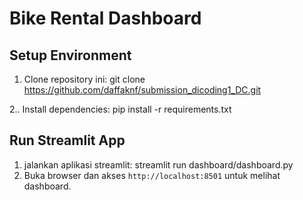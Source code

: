 # Bike Rental Dashboard
## Setup Environment
 1. Clone repository ini:
    git clone https://github.com/daffaknf/submission_dicoding1_DC.git
  
2.. Install dependencies:
    pip install -r requirements.txt

## Run Streamlit App
1. jalankan aplikasi streamlit:
streamlit run dashboard/dashboard.py
2. Buka browser dan akses `http://localhost:8501` untuk melihat dashboard.
